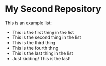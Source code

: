 # My Second Repository

This is an example list:
* This is the first thing in the list
* This is the second thing in the list
* This is the third thing
* This is the fourth thing
* This is the last thing in the list
* Just kidding! This is the last!
